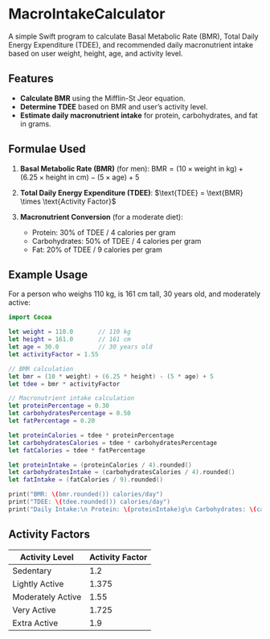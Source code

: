 # MacroIntakeCalculator
A simple Swift program to calculate Basal Metabolic Rate (BMR), Total Daily Energy Expenditure (TDEE), and recommended daily macronutrient intake based on user weight, height, age, and activity level.

## Features

- **Calculate BMR** using the Mifflin-St Jeor equation.
- **Determine TDEE** based on BMR and user’s activity level.
- **Estimate daily macronutrient intake** for protein, carbohydrates, and fat in grams.

## Formulae Used

1. **Basal Metabolic Rate (BMR)** (for men):
   $\text{BMR} = (10 \times \text{weight in kg}) + (6.25 \times \text{height in cm}) - (5 \times \text{age}) + 5$

3. **Total Daily Energy Expenditure (TDEE)**:
   $\\text{TDEE} = \text{BMR} \times \text{Activity Factor}\$

4. **Macronutrient Conversion** (for a moderate diet):
   - Protein: 30% of TDEE / 4 calories per gram
   - Carbohydrates: 50% of TDEE / 4 calories per gram
   - Fat: 20% of TDEE / 9 calories per gram

## Example Usage

For a person who weighs 110 kg, is 161 cm tall, 30 years old, and moderately active:

```swift
import Cocoa

let weight = 110.0       // 110 kg
let height = 161.0       // 161 cm
let age = 30.0           // 30 years old
let activityFactor = 1.55

// BMR calculation
let bmr = (10 * weight) + (6.25 * height) - (5 * age) + 5
let tdee = bmr * activityFactor

// Macronutrient intake calculation
let proteinPercentage = 0.30
let carbohydratesPercentage = 0.50
let fatPercentage = 0.20

let proteinCalories = tdee * proteinPercentage
let carbohydratesCalories = tdee * carbohydratesPercentage
let fatCalories = tdee * fatPercentage

let proteinIntake = (proteinCalories / 4).rounded()
let carbohydratesIntake = (carbohydratesCalories / 4).rounded()
let fatIntake = (fatCalories / 9).rounded()

print("BMR: \(bmr.rounded()) calories/day")
print("TDEE: \(tdee.rounded()) calories/day")
print("Daily Intake:\n Protein: \(proteinIntake)g\n Carbohydrates: \(carbohydratesIntake)g\n Fat: \(fatIntake)g")
```

## Activity Factors

| Activity Level  | Activity Factor |
| ------------- | ------------- |
| Sedentary  | 1.2  |
| Lightly Active  | 1.375  |
| Moderately Active  | 1.55  |
| Very Active  | 1.725  |
| Extra Active  | 1.9  |
